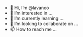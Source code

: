 - 👋 Hi, I’m @lavanco
- 👀 I’m interested in ...
- 🌱 I’m currently learning ...
- 💞️ I’m looking to collaborate on ...
- 📫 How to reach me ...

<!---
lavanco/lavanco is a ✨ special ✨ repository because its `README.md` (this file) appears on your GitHub profile.
You can click the Preview link to take a look at your changes.
--->
